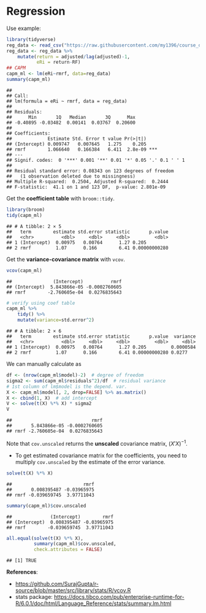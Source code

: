 # Regression

Use example:


```r
library(tidyverse)
reg_data <- read_csv("https://raw.githubusercontent.com/my1396/course_dataset/refs/heads/main/META_monthly_factor_model_2014-2024.csv")
reg_data <- reg_data %>% 
    mutate(return = adjusted/lag(adjusted)-1,
           eRi = return-RF)
## CAPM
capm_ml <- lm(eRi~rmrf, data=reg_data)
summary(capm_ml)
```

```
## 
## Call:
## lm(formula = eRi ~ rmrf, data = reg_data)
## 
## Residuals:
##      Min       1Q   Median       3Q      Max 
## -0.40895 -0.03482  0.00141  0.03767  0.20600 
## 
## Coefficients:
##             Estimate Std. Error t value Pr(>|t|)    
## (Intercept) 0.009747   0.007645   1.275    0.205    
## rmrf        1.066640   0.166384   6.411  2.8e-09 ***
## ---
## Signif. codes:  0 '***' 0.001 '**' 0.01 '*' 0.05 '.' 0.1 ' ' 1
## 
## Residual standard error: 0.08343 on 123 degrees of freedom
##   (1 observation deleted due to missingness)
## Multiple R-squared:  0.2504,	Adjusted R-squared:  0.2444 
## F-statistic:  41.1 on 1 and 123 DF,  p-value: 2.801e-09
```

Get the **coefficient table** with `broom::tidy`.


```r
library(broom)
tidy(capm_ml)
```

```
## # A tibble: 2 × 5
##   term        estimate std.error statistic       p.value
##   <chr>          <dbl>     <dbl>     <dbl>         <dbl>
## 1 (Intercept)  0.00975   0.00764      1.27 0.205        
## 2 rmrf         1.07      0.166        6.41 0.00000000280
```


Get the **variance-covariance matrix** with `vcov`.


```r
vcov(capm_ml)
```

```
##               (Intercept)          rmrf
## (Intercept)  5.843866e-05 -0.0002760605
## rmrf        -2.760605e-04  0.0276835643
```

```r
# verify using coef table
capm_ml %>% 
    tidy() %>% 
    mutate(variance=std.error^2)
```

```
## # A tibble: 2 × 6
##   term        estimate std.error statistic       p.value  variance
##   <chr>          <dbl>     <dbl>     <dbl>         <dbl>     <dbl>
## 1 (Intercept)  0.00975   0.00764      1.27 0.205         0.0000584
## 2 rmrf         1.07      0.166        6.41 0.00000000280 0.0277
```


We can manually calculate as

```r
df <- (nrow(capm_ml$model)-2)  # degree of freedom
sigma2 <- sum(capm_ml$residuals^2)/df  # residual variance
# 1st column of lm$model is the depend. var.
X <- capm_ml$model[, 2, drop=FALSE] %>% as.matrix()
X <- cbind(1, X)  # add intercept
V <- solve(t(X) %*% X) * sigma2
V
```

```
##                             rmrf
##       5.843866e-05 -0.0002760605
## rmrf -2.760605e-04  0.0276835643
```


Note that `cov.unscaled` returns the **unscaled** covariance matrix, $(X'X)^{-1}$. 

- To get estimated covariance matrix for the coefficients, you need to multiply `cov.unscaled` by the estimate of the error variance.


```r
solve(t(X) %*% X)
```

```
##                          rmrf
##       0.008395487 -0.03965975
## rmrf -0.039659745  3.97711043
```

```r
summary(capm_ml)$cov.unscaled
```

```
##              (Intercept)        rmrf
## (Intercept)  0.008395487 -0.03965975
## rmrf        -0.039659745  3.97711043
```

```r
all.equal(solve(t(X) %*% X), 
          summary(capm_ml)$cov.unscaled, 
          check.attributes = FALSE)
```

```
## [1] TRUE
```


**References**:

- <https://github.com/SurajGupta/r-source/blob/master/src/library/stats/R/vcov.R>
- stats package: <https://docs.tibco.com/pub/enterprise-runtime-for-R/6.0.1/doc/html/Language_Reference/stats/summary.lm.html>






